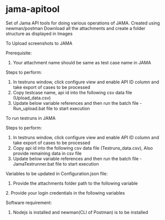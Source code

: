 # jama-apitool
Set of Jama API tools for doing various operations of JAMA. Created using newman/postman
Download all the attachments and create a folder structure as displayed in Images

To Upload screenshots to JAMA

Prerequisite:
1. Your attachment name should be same as test case name in JAMA

Steps to perform:
1. In testruns window, click configure view and enable API ID column and take export of cases to be processed
2. Copy testcase name, api id into the following csv data file (Upload_data.csv)
3. Update below variable references and then run the batch file - Run_upload.bat file to start execution

To run testruns in JAMA 

Steps to perform:
1. In testruns window, click configure view and enable API ID column and take export of cases to be processed
2. Copy api id into the following csv data file (Testruns_data.csv), Also provide remaining data in csv file
3. Update below variable references and then run the batch file - JamaTestrunner.bat file to start execution


Variables to be updated in Configuration.json file:
1. Provide the attachments folder path to the following variable
<folderpath>
2. Provide your login credentials in the following variables
<Username>
<Password>

Software requirement:
1. Nodejs is installed and newman(CLI of Postman) is to be installed
